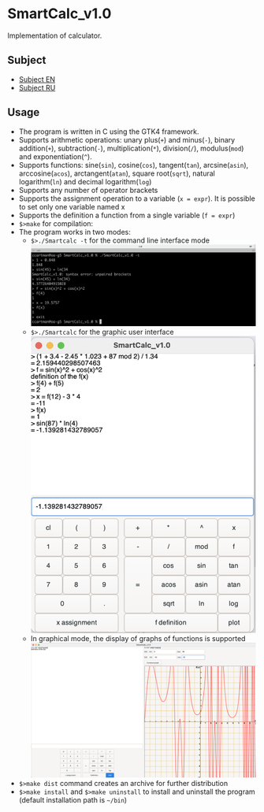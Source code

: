 # SmartCalc_v1.0
Implementation of calculator.

## Subject
- [Subject EN](./docs/subject_en.md)
- [Subject RU](./docs/subject_ru.md)

## Usage
- The program is written in C using the GTK4 framework.
- Supports arithmetic operations: unary plus(`+`) and minus(`-`), binary addition(`+`), subtraction(`-`), multiplication(`*`), division(`/`), modulus(`mod`) and exponentiation(`^`).
- Supports functions: sine(`sin`), cosine(`cos`), tangent(`tan`), arcsine(`asin`), arccosine(`acos`), arctangent(`atan`), square root(`sqrt`), natural logarithm(`ln`) and decimal logarithm(`log`)
- Supports any number of operator brackets
- Supports the assignment operation to a variable (`x = expr`). It is possible to set only one variable named x
- Supports the definition a function from a single variable (`f = expr`)
- `$>make` for compilation:
- The program works in two modes:
  - `$>./Smartcalc -t` for the command line interface mode \
    <img src="./docs/misc/sc_1.png" alt="sc_1" width="700"/>
  - `$>./Smartcalc` for the graphic user interface \
    <img src="./docs/misc/sc_2.png" alt="sc_2" width="700"/>
  - In graphical mode, the display of graphs of functions is supported
    <img src="./docs/misc/sc_3.png" alt="sc_3" width="700"/>
- `$>make dist` command creates an archive for further distribution
- `$>make install` and `$>make uninstall` to install and uninstall the program (default installation path is `~/bin`)
